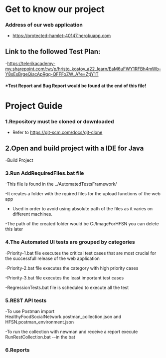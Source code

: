 
# Get to know our project

### Address of our web application

- https://protected-hamlet-40147.herokuapp.com

## Link to the followed Test Plan:

-https://telerikacademy-my.sharepoint.com/:w:/p/hristo_kostov_a22_learn/EaM6uFWY1RFBh4mWb-Y8sEsBrgeQiacApRgq-QFFFoZW_A?e=ZtjY1T

#### *Test Report and Bug Report would be found at the end of this file!

# Project Guide

### 1.Repository must be cloned or downloaded

- Refer to  https://git-scm.com/docs/git-clone

## 2.Open and build project with a IDE for Java

-Build Project

### 3.Run AddRequiredFiles.bat file

-This file is found in the ../AutomatedTestsFramework/

-It creates a folder with the rquired files for the upload functions of the web app

- Used in order to avoid using absolute path of the files
as it varies on different machines.

-The path of the created folder would be C:/ImageForHFSN you can delete this later

### 4.The Automated UI tests are grouped by categories

-Priority-1.bat file executes the critical test cases that are
most crucial for the successfull release of the web application

-Priority-2.bat file executes the category with high priority cases

-Priority-3.bat file executes the least important test cases

-RegressionTests.bat file is scheduled to execute all the test

### 5.REST API tests

   -To use Postman import HealthyFoodSocialNetwork.postman_collection.json
   and HFSN.postman_environment.json

   -To run the collection with newman and receive a report
   execute RunRestCollection.bat
   --in the bat

### 6.Reports

